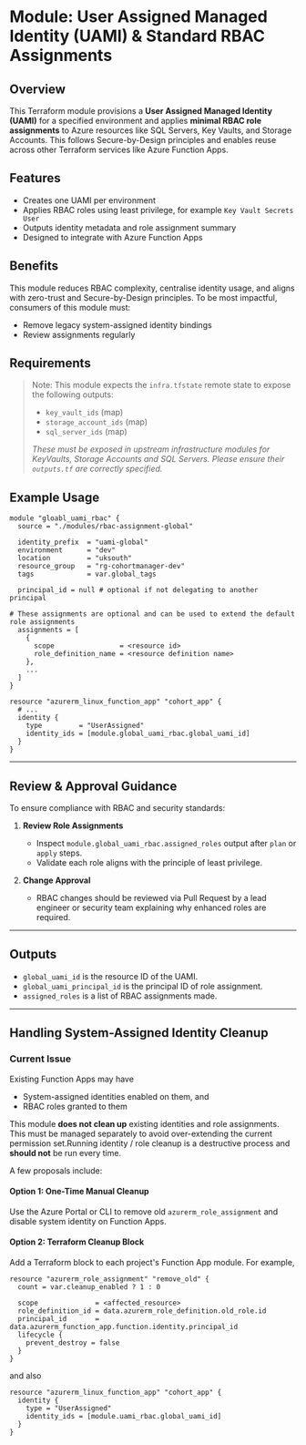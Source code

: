 # Module: User Assigned Managed Identity (UAMI) & Standard RBAC Assignments

## Overview

This Terraform module provisions a **User Assigned Managed Identity (UAMI)** for a specified environment and applies **minimal RBAC role assignments** to Azure resources like SQL Servers, Key Vaults, and Storage Accounts. This follows Secure-by-Design principles and enables reuse across other Terraform services like Azure Function Apps.

## Features

* Creates one UAMI per environment
* Applies RBAC roles using least privilege, for example `Key Vault Secrets User`
* Outputs identity metadata and role assignment summary
* Designed to integrate with Azure Function Apps

## Benefits

This module reduces RBAC complexity, centralise identity usage, and aligns with zero-trust and Secure-by-Design principles. To be most impactful, consumers of this module must:

* Remove legacy system-assigned identity bindings
* Review assignments regularly

## Requirements

> Note: This module expects the `infra.tfstate` remote state to expose the following outputs:
> - `key_vault_ids` (map)
> - `storage_account_ids` (map)
> - `sql_server_ids` (map)
>
> *These must be exposed in upstream infrastructure modules for KeyVaults, Storage Accounts and SQL Servers. Please ensure their `outputs.tf` are correctly specified.*

## Example Usage

```hcl
module "gloabl_uami_rbac" {
  source = "./modules/rbac-assignment-global"

  identity_prefix  = "uami-global"
  environment      = "dev"
  location         = "uksouth"
  resource_group   = "rg-cohortmanager-dev"
  tags             = var.global_tags

  principal_id = null # optional if not delegating to another principal

# These assignments are optional and can be used to extend the default role assignments
  assignments = [
    {
      scope                = <resource id>
      role_definition_name = <resource definition name>
    },
    ...
  ]
}

resource "azurerm_linux_function_app" "cohort_app" {
  # ...
  identity {
    type         = "UserAssigned"
    identity_ids = [module.global_uami_rbac.global_uami_id]
  }
}
```

---

## Review & Approval Guidance

To ensure compliance with RBAC and security standards:

1. **Review Role Assignments**

   * Inspect `module.global_uami_rbac.assigned_roles` output after `plan` or `apply` steps.
   * Validate each role aligns with the principle of least privilege.

2. **Change Approval**

   * RBAC changes should be reviewed via Pull Request by a lead engineer or security team explaining why  enhanced  roles are required.

---

## Outputs

* `global_uami_id` is the resource ID of the UAMI.
* `global_uami_principal_id` is the principal ID of role assignment.
* `assigned_roles` is a list of RBAC assignments made.

---

## Handling System-Assigned Identity Cleanup

### Current Issue

Existing Function Apps may have

* System-assigned identities enabled on them, and
* RBAC roles granted to them

This module **does not clean up** existing identities and role assignments. This must be managed separately to avoid over-extending the current permission set.Running identity / role cleanup is a destructive process and **should not** be run every time.

A few proposals include:

#### Option 1: One-Time Manual Cleanup

Use the Azure Portal or CLI to remove old `azurerm_role_assignment` and disable system identity on Function Apps.

#### Option 2: Terraform Cleanup Block

Add a Terraform block to each project's Function App module. For example,

```hcl
resource "azurerm_role_assignment" "remove_old" {
  count = var.cleanup_enabled ? 1 : 0

  scope              = <affected_resource>
  role_definition_id = data.azurerm_role_definition.old_role.id
  principal_id       = data.azurerm_function_app.function.identity.principal_id
  lifecycle {
    prevent_destroy = false
  }
}
```

and also

```hcl
resource "azurerm_linux_function_app" "cohort_app" {
  identity {
    type = "UserAssigned"
    identity_ids = [module.uami_rbac.global_uami_id]
  }
}
```
